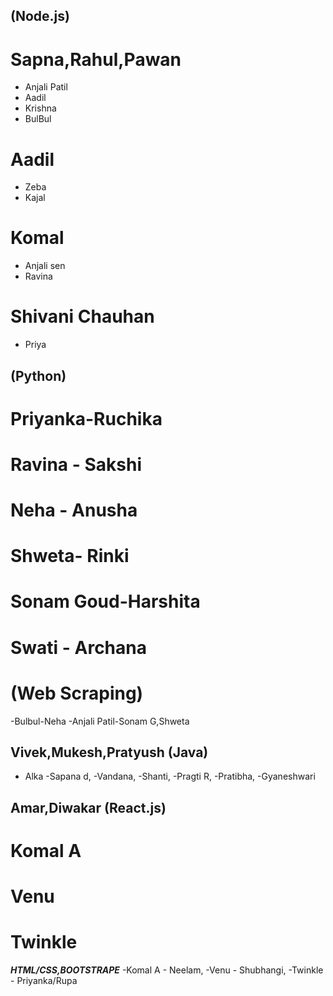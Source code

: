 
## (Node.js)
# Sapna,Rahul,Pawan
- Anjali Patil
- Aadil
- Krishna
- BulBul
# Aadil
- Zeba
- Kajal
# Komal
- Anjali sen
- Ravina
# Shivani Chauhan
- Priya

## (Python)
# Priyanka-Ruchika
# Ravina - Sakshi
# Neha - Anusha
# Shweta- Rinki
# Sonam Goud-Harshita
# Swati - Archana
# (Web Scraping)
  -Bulbul-Neha
  -Anjali Patil-Sonam G,Shweta
    
## Vivek,Mukesh,Pratyush (Java)
- Alka
-Sapana d,
-Vandana,
-Shanti,
-Pragti R,
-Pratibha,
-Gyaneshwari

## Amar,Diwakar (React.js)
# Komal A
# Venu 
# Twinkle
    
   ***HTML/CSS,BOOTSTRAPE***
    -Komal A - Neelam, 
    -Venu - Shubhangi,
    -Twinkle - Priyanka/Rupa
